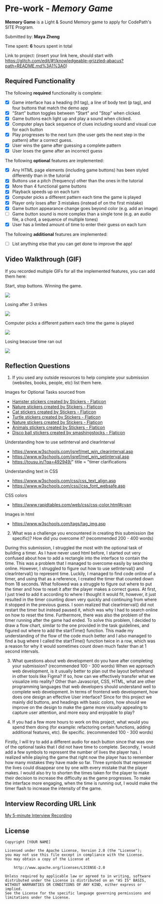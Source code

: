 # Pre-work - *Memory Game*

**Memory Game** is a Light & Sound Memory game to apply for CodePath's SITE Program. 

Submitted by: **Maya Zheng**

Time spent: **6** hours spent in total

Link to project: (insert your link here, should start with https://glitch.com/edit/#!/knowledgeable-grizzled-abacus?path=README.md%3A1%3A0)

## Required Functionality

The following **required** functionality is complete:

* [X] Game interface has a heading (h1 tag), a line of body text (p tag), and four buttons that match the demo app
* [X] "Start" button toggles between "Start" and "Stop" when clicked. 
* [X] Game buttons each light up and play a sound when clicked. 
* [X] Computer plays back sequence of clues including sound and visual cue for each button
* [X] Play progresses to the next turn (the user gets the next step in the pattern) after a correct guess. 
* [X] User wins the game after guessing a complete pattern
* [X] User loses the game after an incorrect guess

The following **optional** features are implemented:

* [X] Any HTML page elements (including game buttons) has been styled differently than in the tutorial
* [X] Buttons use a pitch (frequency) other than the ones in the tutorial
* [X] More than 4 functional game buttons
* [X] Playback speeds up on each turn
* [X] Computer picks a different pattern each time the game is played
* [X] Player only loses after 3 mistakes (instead of on the first mistake)
* [X] Game button appearance change goes beyond color (e.g. add an image)
* [ ] Game button sound is more complex than a single tone (e.g. an audio file, a chord, a sequence of multiple tones)
* [X] User has a limited amount of time to enter their guess on each turn

The following **additional** features are implemented:

- [ ] List anything else that you can get done to improve the app!

## Video Walkthrough (GIF)

If you recorded multiple GIFs for all the implemented features, you can add them here:

Start, stop buttons. Winning the game. 

![](http://g.recordit.co/sLxStsqzNE.gif) 

Losing after 3 strikes

![](http://g.recordit.co/tsYNiv246x.gif)

Computer picks a different pattern each time the game is played

![](http://g.recordit.co/1xPA3XwzqC.gif)

Losing beacuse time ran out

![](http://g.recordit.co/Bdc5W50uIK.gif)

## Reflection Questions
1. If you used any outside resources to help complete your submission (websites, books, people, etc) list them here. 

Images for Optional Tasks sourced from
- <a href="https://www.flaticon.com/free-stickers/hamster" title="hamster stickers">Hamster stickers created by Stickers - Flaticon</a>
- <a href="https://www.flaticon.com/free-stickers/nature" title="nature stickers">Nature stickers created by Stickers - Flaticon</a>
- <a href="https://www.flaticon.com/free-stickers/cat" title="cat stickers">Cat stickers created by Stickers - Flaticon</a>
- <a href="https://www.flaticon.com/free-stickers/turtle" title="turtle stickers">Turtle stickers created by Stickers - Flaticon</a>
- <a href="https://www.flaticon.com/free-stickers/nature" title="nature stickers">Nature stickers created by Stickers - Flaticon</a>
- <a href="https://www.flaticon.com/free-stickers/animals" title="animals stickers">Animals stickers created by Stickers - Flaticon</a>
- <a href="https://www.flaticon.com/free-icons/disco-ball" title="disco ball stickers">Disco ball stickers created by smashingstocks - Flaticon</a>

Understanding how to use setInterval and clearInterval
- https://www.w3schools.com/jsref/met_win_clearinterval.asp
- https://www.w3schools.com/jsref/met_win_setinterval.asp
- https://tousu.in/?qa=492949/" title = "timer clarifications

Understanding text in CSS
- https://www.w3schools.com/css/css_text_align.asp
- https://www.w3schools.com/css//css_font_websafe.asp

CSS colors
- https://www.rapidtables.com/web/css/css-color.html#cyan

Images in html
- https://www.w3schools.com/tags/tag_img.asp


2. What was a challenge you encountered in creating this submission (be specific)? How did you overcome it? (recommended 200 - 400 words) 

During this submission, I struggled the most with the optional task of building a timer. As I have never used html before, I started out very confused about how to add a rectangle into the interface to contain the time. This was a problem that I managed to overcome easily by searching online. However, I struggled to figure out how to use setInterval() and clearInterval() to represent time. Luckily, I managed to find code online of a timer, and using that as a reference, I created the timer that counted down from 18 seconds. What followed was a struggle to figure out where to put the timer and how to reset it after the player makes a correct guess. At first, I just tried to add it according to where I thought it would fit, however, it just resulted in the timer counting down very quickly and continuing from where it stopped in the previous guess. I soon realized that clearInterval() did not restart the timer but instead paused it, which was why I had to search online on how to reset the time. Furthermore, there was also the problem of the timer running after the game had ended. To solve this problem, I decided to draw a flow chart, similar to the one provided in the task guidelines, and figured out where to add the startTime() function. This made my understanding of the flow of the code much better and I also managed to find a bug where I called the startTime() function twice in a row, which was a reason for why it would sometimes count down much faster than at 1 second intervals. 

3. What questions about web development do you have after completing your submission? (recommended 100 - 300 words) 
When we approach web development, is it usually better to plan out the layout beforehand in other tools like Figma? If so, how can we effectively transfer what we visualize into reality?
Other than Javascript, CSS, HTML, what are other programming languages that web developers should understand well to complete web development. 
In terms of frontend web development, how does one design an effective User interface? Since for this project we mainly did buttons, and headings with basic colors, how should we improve on the design to make the game more visually appealing to capture user attention, and more easy and enjoyable to play?


4. If you had a few more hours to work on this project, what would you spend them doing (for example: refactoring certain functions, adding additional features, etc). Be specific. (recommended 100 - 300 words) 

Firstly, I will try to add a different audio for each button since that was one of the optional tasks that I did not have time to complete.
Secondly, I would add a few symbols to represent the number of lives the player has. I realized while playing the game that right now the player has to remember how many mistakes they have made so far. Three symbols that represent the lives could disappear one by one with every mistake that the player makes. 
I would also try to shorten the times taken for the player to make their decision to increase the difficulty as the game progresses. To make the interface more engaging, when the time is running out, I would make the timer flash to increase the intensity of the game. 




## Interview Recording URL Link

[My 5-minute Interview Recording](https://www.loom.com/share/7593a40e19e5451d9d360962e8541762)


## License

    Copyright [YOUR NAME]

    Licensed under the Apache License, Version 2.0 (the "License");
    you may not use this file except in compliance with the License.
    You may obtain a copy of the License at

        http://www.apache.org/licenses/LICENSE-2.0

    Unless required by applicable law or agreed to in writing, software
    distributed under the License is distributed on an "AS IS" BASIS,
    WITHOUT WARRANTIES OR CONDITIONS OF ANY KIND, either express or implied.
    See the License for the specific language governing permissions and
    limitations under the License.

